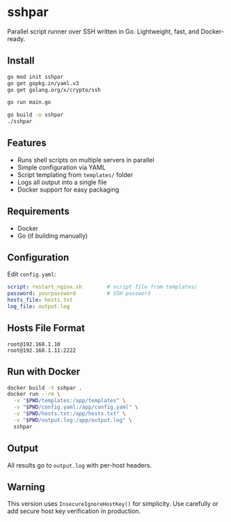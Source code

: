 # sshpar

Parallel script runner over SSH written in Go. Lightweight, fast, and Docker-ready.

## Install

```bash
go mod init sshpar
go get gopkg.in/yaml.v3
go get golang.org/x/crypto/ssh

go run main.go

go build -o sshpar
./sshpar
```

## Features

- Runs shell scripts on multiple servers in parallel
- Simple configuration via YAML
- Script templating from `templates/` folder
- Logs all output into a single file
- Docker support for easy packaging

## Requirements

- Docker
- Go (if building manually)

## Configuration

Edit `config.yaml`:

```yaml
script: restart_nginx.sh        # script file from templates/
password: yourpassword          # SSH password
hosts_file: hosts.txt
log_file: output.log
```

## Hosts File Format

```
root@192.168.1.10
root@192.168.1.11:2222
```

## Run with Docker

```bash
docker build -t sshpar .
docker run --rm \
  -v "$PWD/templates:/app/templates" \
  -v "$PWD/config.yaml:/app/config.yaml" \
  -v "$PWD/hosts.txt:/app/hosts.txt" \
  -v "$PWD/output.log:/app/output.log" \
  sshpar
```

## Output

All results go to `output.log` with per-host headers.

## Warning

This version uses `InsecureIgnoreHostKey()` for simplicity. Use carefully or add secure host key verification in production.

